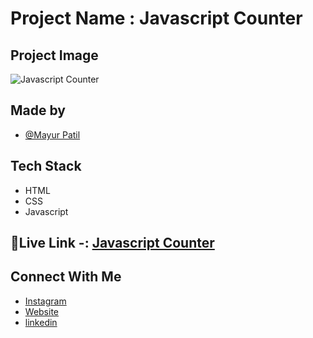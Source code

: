 # Project Name : Javascript Counter

## Project Image 

![Javascript Counter ](https://i.ibb.co/DrTn31S/screencapture-file-C-Users-mayur-Desktop-INeuron-Web-Deve-Javascript-Projects-Counter-index-html-202.png)

## Made by 

- [@Mayur Patil](https://github.com/Mayurpatillll)

## Tech Stack

* HTML
* CSS
* Javascript 

## 🔗Live Link -: [Javascript Counter ](https://mayurpatillll.github.io/Javascript-Counter/)


## Connect With Me

 * [Instagram ](https://www.instagram.com/iam.mayurpatil/)
 * [Website ](https://mayurpatil.online)
 * [linkedin](linkedin.com/in/mayur-patil-715878245/)


